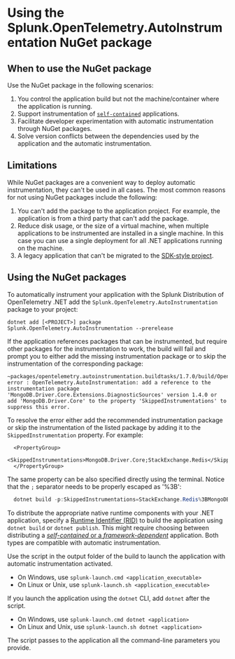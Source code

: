 # Using the Splunk.OpenTelemetry.AutoInstrumentation NuGet package

## When to use the NuGet package

Use the NuGet package in the following scenarios:

1. You control the application build but not the machine/container where
  the application is running.
2. Support instrumentation of [`self-contained`](https://learn.microsoft.com/en-us/dotnet/core/deploying/#publish-self-contained)
  applications.
3. Facilitate developer experimentation with automatic instrumentation through
  NuGet packages.
4. Solve version conflicts between the dependencies used by the application and the
  automatic instrumentation.

## Limitations

While NuGet packages are a convenient way to deploy automatic
instrumentation, they can't be used in all cases. The most common
reasons for not using NuGet packages include the following:

1. You can't add the package to the application project. For example,
the application is from a third party that can't add the package.
2. Reduce disk usage, or the size of a virtual machine, when multiple applications
to be instrumented are installed in a single machine. In this case you can use
a single deployment for all .NET applications running on the machine.
3. A legacy application that can't be migrated to the [SDK-style project](https://learn.microsoft.com/en-us/nuget/resources/check-project-format#check-the-project-format).

## Using the NuGet packages

To automatically instrument your application with the Splunk Distribution
of OpenTelemetry .NET add
the `Splunk.OpenTelemetry.AutoInstrumentation` package to your project:

```terminal
dotnet add [<PROJECT>] package Splunk.OpenTelemetry.AutoInstrumentation --prerelease
```

If the application references packages that can be instrumented, but require
other packages for the instrumentation to work, the build will fail and prompt
you to either add the missing instrumentation package or to skip the
instrumentation of the corresponding package:

```terminal
~packages/opentelemetry.autoinstrumentation.buildtasks/1.7.0/build/OpenTelemetry.AutoInstrumentation.BuildTasks.targets(29,5): error : OpenTelemetry.AutoInstrumentation: add a reference to the instrumentation package 'MongoDB.Driver.Core.Extensions.DiagnosticSources' version 1.4.0 or add 'MongoDB.Driver.Core' to the property 'SkippedInstrumentations' to suppress this error.
```

To resolve the error either add the recommended instrumentation package or skip
the instrumentation of the listed package by adding it to the `SkippedInstrumentation`
property. For example:

```csproj
  <PropertyGroup>
    <SkippedInstrumentations>MongoDB.Driver.Core;StackExchange.Redis</SkippedInstrumentations>
  </PropertyGroup>
```

The same property can be also specified directly using the terminal.
Notice that the `;` separator needs to be properly escaped as '%3B':

```powershell
  dotnet build -p:SkippedInstrumentations=StackExchange.Redis%3BMongoDB.Driver.Core
```

To distribute the appropriate native runtime components with your .NET application,
specify a [Runtime Identifier (RID)](https://learn.microsoft.com/en-us/dotnet/core/rid-catalog)
to build the application using `dotnet build` or `dotnet publish`. This might
require choosing between distributing a
[_self-contained_ or a _framework-dependent_](https://learn.microsoft.com/en-us/dotnet/core/deploying/)
application. Both types are compatible with automatic instrumentation.

Use the script in the output folder of the build to launch the
application with automatic instrumentation activated.

- On Windows, use `splunk-launch.cmd <application_executable>`
- On Linux or Unix, use `splunk-launch.sh <application_executable>`

If you launch the application using the `dotnet` CLI, add `dotnet` after the script.

- On Windows, use `splunk-launch.cmd dotnet <application>`
- On Linux and Unix, use `splunk-launch.sh dotnet <application>`

The script passes to the application all the command-line parameters you provide.
